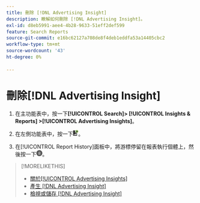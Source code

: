 ```yaml
---
title: 刪除 [!DNL Advertising Insight]
description: 瞭解如何刪除 [!DNL Advertising Insight]。
exl-id: d8eb5991-aee4-4b28-9633-51eff2def599
feature: Search Reports
source-git-commit: e16bc62127a708de8f4deb1eddfa53a14405cbc2
workflow-type: tm+mt
source-wordcount: '43'
ht-degree: 0%

---
```


# 刪除[!DNL Advertising Insight]

1. 在主功能表中，按一下&#x200B;**[!UICONTROL Search]> [!UICONTROL Insights & Reports] >[!UICONTROL Advertising Insights]**。

2. 在左側功能表中，按一下![報表](/help/search-social-commerce/assets/insight-reports.png "報表")。

3. 在[!UICONTROL Report History]面板中，將游標停留在報表執行個體上，然後按一下![刪除](/help/search-social-commerce/assets/insight-delete.png "刪除")。

>[!MORELIKETHIS]
>
>* [關於[!UICONTROL Advertising Insights]](insight-about.md)
>* [產生 [!DNL Advertising Insight]](insight-generate.md)
>* [檢視或儲存 [!DNL Advertising Insight]](insight-view-save.md)

